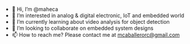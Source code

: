 - 👋 Hi, I’m @maheca
- 👀 I’m interested in analog & digital electronic, IoT and embedded world
- 🌱 I’m currently learning about video analysis for object detection
- 💞️ I’m looking to collaborate on embedded system designs
- 📫 How to reach me? Please contact me at mcaballerorc@gmail.com

<!---
maheca/maheca is a ✨ special ✨ repository because its `README.md` (this file) appears on your GitHub profile.
You can click the Preview link to take a look at your changes.
--->
